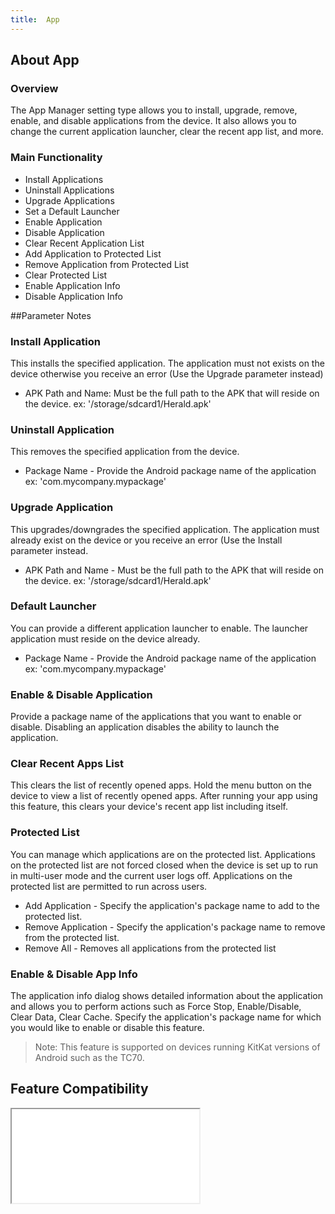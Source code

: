 ```yaml
---
title:  App
---
```


## About App

### Overview

The App Manager setting type allows you to install, upgrade, remove, enable, and disable applications from the device. It also allows you to change the current application launcher, clear the recent app list, and more.

### Main Functionality

* Install Applications
* Uninstall Applications
* Upgrade Applications
* Set a Default Launcher
* Enable Application
* Disable Application
* Clear Recent Application List
* Add Application to Protected List
* Remove Application from Protected List
* Clear Protected List
* Enable Application Info
* Disable Application Info

##Parameter Notes
### Install Application 
This installs the specified application. The application must not exists on the device otherwise you receive an error (Use the Upgrade parameter instead)

* APK Path and Name: Must be the full path to the APK that will reside on the device. ex: '/storage/sdcard1/Herald.apk'

### Uninstall Application 
This removes the specified application from the device.

* Package Name - Provide the Android package name of the application ex: 'com.mycompany.mypackage'

### Upgrade Application
This upgrades/downgrades the specified application. The application must already exist on the device or you  receive an error (Use the Install parameter instead.

* APK Path and Name - Must be the full path to the APK that will reside on the device. ex: '/storage/sdcard1/Herald.apk'

### Default Launcher
You can provide a different application launcher to enable. The launcher application must reside on the device already.

* Package Name - Provide the Android package name of the application ex: 'com.mycompany.mypackage'

### Enable & Disable Application
Provide a package name of the applications that you want to enable or disable. Disabling an application disables the ability to launch the application.

### Clear Recent Apps List
This clears the list of recently opened apps. Hold the menu button on the device to view a list of recently opened apps. After running your app using this feature, this clears your device's recent app list including itself.  

### Protected List
You can manage which applications are on the protected list. Applications on the protected list are not forced closed when the device is set up to run in multi-user mode and the current user logs off. Applications on the protected list are permitted to run across users.

* Add Application - Specify the application's package name to add to the protected list.
* Remove Application - Specify the application's package name to remove from the protected list.
* Remove All - Removes all applications from the protected list

### Enable & Disable App Info
The application info dialog shows detailed information about the application and allows you to perform actions such as Force Stop, Enable/Disable, Clear Data, Clear Cache. Specify the application's package name for which you would like to enable or disable this feature.

> Note: This feature is supported on devices running KitKat versions of Android such as the TC70.


## Feature Compatibility
<iframe src="compare.html#mx=4.3&csp=AppMgr&os=All&embed=true"></iframe> 

